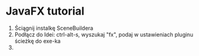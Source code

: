 # JavaFX tutorial

1. Ściągnij instalkę SceneBuildera
2. Podłącz do Idei: ctrl-alt-s, wyszukaj "fx", podaj w ustawieniach pluginu ścieżkę do exe-ka
3. 